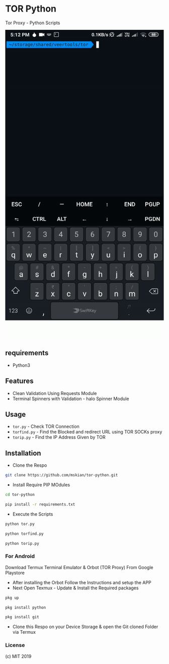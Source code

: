 # TOR Python

Tor Proxy - Python Scripts

<p align="center">
<img src="https://raw.githubusercontent.com/mskian/tor-python/master/screenshot.gif" width="600" height="980">
</p>

## requirements

- Python3

## Features

- Clean Validation Using Requests Module
- Terminal Spinners with Validation - halo Spinner Module

## Usage

- `tor.py` - Check TOR Connection
- `torfind.py` - Find the Blocked and redirect URL using TOR SOCKs proxy
- `torip.py` - Find the IP Address Given by TOR

## Installation

- Clone the Respo

```bash
git clone https://github.com/mskian/tor-python.git
```

- Install Require PIP MOdules

```bash
cd tor-python
```

```bash
pip install -r requirements.txt
```

- Execute the Scripts

```bash
python tor.py
```

```bash
python torfind.py
```

```bash
python torip.py
```

### For Android

Download Termux Terminal Emulator & Orbot (TOR Proxy) From Google Playstore

- After installing the Orbot Follow the Instructions and setup the APP
- Next Open Texmux - Update & Install the Required packages

```bash
pkg up
```

```bash
pkg install python
```

```bash
pkg install git
```

- Clone this Respo on your Device Storage & open the Git cloned Folder via Termux

### License

(c) MIT 2019
